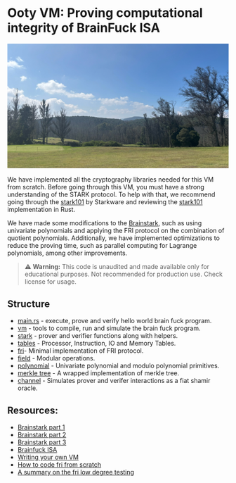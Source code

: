#  Ooty VM: Proving computational integrity of BrainFuck ISA
![alt text](IMG_3080.JPG)

We have implemented all the cryptography libraries needed for this VM from scratch. Before going through this VM, you must have a strong understanding of the STARK protocol. To help with that, we recommend going through the [stark101](https://starkware.co/stark-101/) by Starkware and reviewing the [stark101](https://starkware.co/stark-101/) implementation in Rust.

We have made some modifications to the [Brainstark](https://aszepieniec.github.io/stark-brainfuck/index), such as using univariate polynomials and applying the FRI protocol on the combination of quotient polynomials. Additionally, we have implemented optimizations to reduce the proving time, such as parallel computing for Lagrange polynomials, among other improvements.

> ⚠️ **Warning:** This code is unaudited and made available only for educational purposes. Not recommended for production use. Check license for usage.

## Structure
- [main.rs](./src/main.rs) - execute, prove and verify hello world brain fuck program.
- [vm](./src/vm/mod.rs) -  tools to compile, run and simulate the brain fuck program.
- [stark](./src/stark/mod.rs) - prover and verifier functions along with helpers.
- [tables](./src/tables/) - Processor, Instruction, IO and Memory Tables. 
- [fri](./src/fri/mod.rs)- Minimal implementation of FRI protocol.
- [field](./src/fields/mod.rs) - Modular operations.
- [polynomial](./src/univariate_polynomial/mod.rs) - Univariate polynomial and modulo polynomial primitives.
- [merkle tree](./src/merkle/mod.rs) - A wrapped implementation of merkle tree.
- [channel](./src/channel/mod.rs) - Simulates prover and verifer interactions as a fiat shamir oracle.

## Resources:

- [Brainstark part 1](https://aszepieniec.github.io/stark-brainfuck/engine)
- [Brainstark part 2](https://aszepieniec.github.io/stark-brainfuck/brainfuck)
- [Brainstark part 3](https://aszepieniec.github.io/stark-brainfuck/arithmetization)
- [Brainfuck ISA](https://en.wikipedia.org/wiki/Brainfuck#:~:text=The%20language%20takes%20its%20name,the%20boundaries%20of%20computer%20programming.)
- [Writing your own VM](https://www.jmeiners.com/lc3-vm/#:registers)
- [How to code fri from scratch](https://blog.lambdaclass.com/how-to-code-fri-from-scratch/)
- [A summary on the fri low degree testing](https://eprint.iacr.org/2022/1216.pdf)


